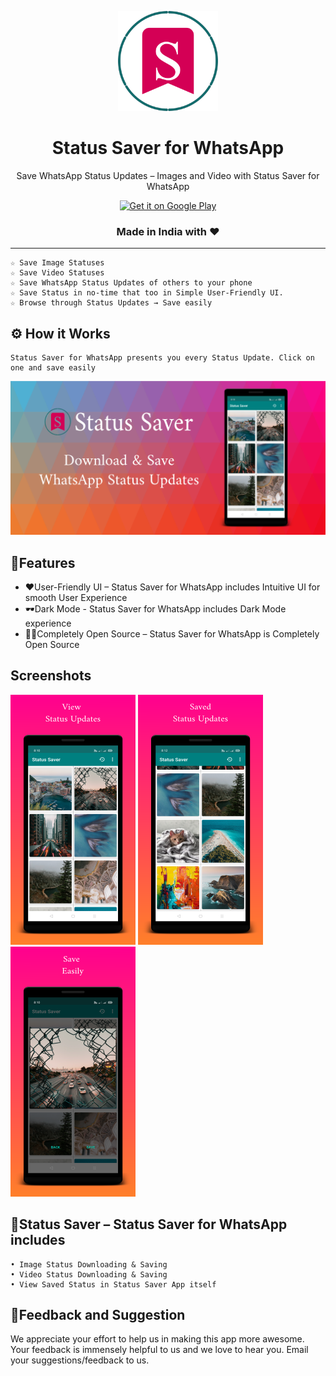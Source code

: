 <p align="center"> 
	<img src="https://github.com/VishnuSanal/StatusSaver/blob/master/Screenshots/StatusSaver.png" width=160 height=160>
</p>

<h1 align="center">
	Status Saver for WhatsApp
</h1>

<p align="center">
	Save WhatsApp Status Updates – Images and Video with Status Saver for WhatsApp
</p>

<p align="center">
	<a href='https://play.google.com/store/apps/details?id=phone.vishnu.statussaver&pcampaignid=pcampaignidMKT-Other-global-all-co-prtnr-py-PartBadge-Mar2515-1'><img alt='Get it on Google Play' src='https://play.google.com/intl/en_us/badges/static/images/badges/en_badge_web_generic.png' height="100px"/></a>
	<br>
	<h3 align="center">Made in India with ❤</h3>
</p>
	
<hr>

    ☆ Save Image Statuses
    ☆ Save Video Statuses
    ☆ Save WhatsApp Status Updates of others to your phone
    ☆ Save Status in no-time that too in Simple User-Friendly UI.
    ☆ Browse through Status Updates → Save easily

## ⚙ How it Works

	Status Saver for WhatsApp presents you every Status Update. Click on one and save easily 

![Status Saver for WhatsApp](https://github.com/VishnuSanal/StatusSaver/blob/master/Screenshots/Banner.png?raw=true)

## 🚀Features

 - ❤User-Friendly UI – Status Saver for WhatsApp includes Intuitive UI for smooth User Experience
 - 🕶Dark Mode - Status Saver for WhatsApp includes Dark Mode experience
 - 👨‍💻Completely Open Source – Status Saver for WhatsApp is Completely Open Source

## Screenshots

![Home](https://github.com/VishnuSanal/StatusSaver/blob/master/Screenshots/Home.png) 
![Recent](https://github.com/VishnuSanal/StatusSaver/blob/master/Screenshots/Recent.png)
![View](https://github.com/VishnuSanal/StatusSaver/blob/master/Screenshots/View.png)

## 🚀Status Saver – Status Saver for WhatsApp includes

    • Image Status Downloading & Saving
    • Video Status Downloading & Saving
    • View Saved Status in Status Saver App itself

## 🤩Feedback and Suggestion

We appreciate your effort to help us in making this app more awesome. Your feedback is immensely helpful to us and we love to hear you. Email your suggestions/feedback to us.
